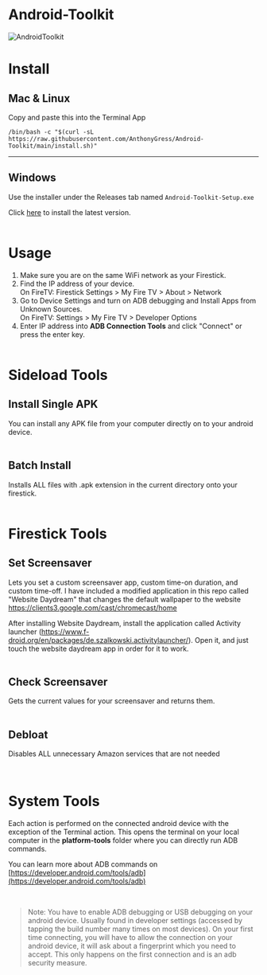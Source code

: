 # Android-Toolkit

![AndroidToolkit](https://github.com/AnthonyGress/Android-Toolkit/assets/70029654/290f4fd7-083d-4fb4-a343-462f09f59a5a)

# Install

## Mac & Linux

Copy and paste this into the Terminal App

```
/bin/bash -c "$(curl -sL https://raw.githubusercontent.com/AnthonyGress/Android-Toolkit/main/install.sh)"
```
---

## Windows

Use the installer under the Releases tab named `Android-Toolkit-Setup.exe`

Click [here](https://github.com/anthonygress/Android-Toolkit/releases/latest/download/Android-toolkit-setup.exe) to install the latest version.
<br><br>

# Usage

1. Make sure you are on the same WiFi network as your Firestick. 
2. Find the IP address of your device.  
On FireTV: Firestick Settings > My Fire TV > About > Network
3. Go to Device Settings and turn on ADB debugging and Install Apps from Unknown Sources.  
    On FireTV: Settings > My Fire TV > Developer Options
4. Enter IP address into __ADB Connection Tools__ and click "Connect" or press the enter key.
<br><br>

# Sideload Tools

## Install Single APK

You can install any APK file from your computer directly on to your android device.
<br><br>

## Batch Install
Installs ALL files with .apk extension in the current directory onto your firestick.
<br><br>

# Firestick Tools

## Set Screensaver
Lets you set a custom screensaver app, custom time-on duration, and custom time-off. I have included a modified application in this repo called "Website Daydream" that changes the default wallpaper to the website https://clients3.google.com/cast/chromecast/home
  
After installing Website Daydream, install the application called Activity launcher (https://www.f-droid.org/en/packages/de.szalkowski.activitylauncher/). Open it, and just touch the website daydream app in order for it to work.
<br><br>

  
## Check Screensaver
Gets the current values for your screensaver and returns them.
<br><br>

  
## Debloat
Disables ALL unnecessary Amazon services that are not needed

<br>

# System Tools

Each action is performed on the connected android device with the exception of the Terminal action. This opens the terminal on your local computer in the __platform-tools__ folder where you can directly run ADB commands.  

You can learn more about ADB commands on [https://developer.android.com/tools/adb](https://developer.android.com/tools/adb)

<br>

> Note: You have to enable ADB debugging or USB debugging on your android device. Usually found in developer settings (accessed by tapping the build number many times on most devices). On your first time connecting, you will have to allow the connection on your android device, it will ask about a fingerprint which you need to accept. This only happens on the first connection and is an adb security measure.
